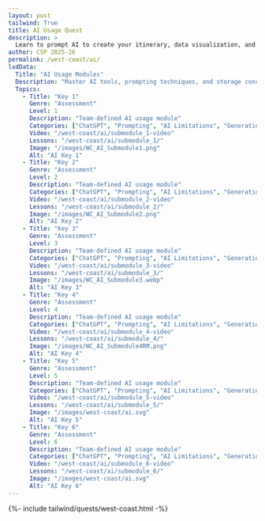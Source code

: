 ```yaml
---
layout: post 
tailwind: True
title: AI Usage Quest
description: >
  Learn to prompt AI to create your itinerary, data visualization, and learn about the core concepts and limitations of AI!
author: CSP 2025-26
permalink: /west-coast/ai/
lxdData:
  Title: "AI Usage Modules"
  Description: "Master AI tools, prompting techniques, and storage concepts for efficient development!"
  Topics:
    - Title: "Key 1"
      Genre: "Assessment"
      Level: 1
      Description: "Team-defined AI usage module"
      Categories: ["ChatGPT", "Prompting", "AI Limitations", "Generation"]
      Video: "/west-coast/ai/submodule_1-video"
      Lessons: "/west-coast/ai/submodule_1/"
      Image: "/images/WC_AI_Submodule1.png"
      Alt: "AI Key 1"
    - Title: "Key 2"
      Genre: "Assessment"
      Level: 2
      Description: "Team-defined AI usage module"
      Categories: ["ChatGPT", "Prompting", "AI Limitations", "Generation"]
      Video: "/west-coast/ai/submodule_2-video"
      Lessons: "/west-coast/ai/submodule_2/"
      Image: "/images/WC_AI_Submodule2.png"
      Alt: "AI Key 2"
    - Title: "Key 3"
      Genre: "Assessment"
      Level: 3
      Description: "Team-defined AI usage module"
      Categories: ["ChatGPT", "Prompting", "AI Limitations", "Generation"]
      Video: "/west-coast/ai/submodule_3-video"
      Lessons: "/west-coast/ai/submodule_3/"
      Image: "/images/WC_AI_Submodule3.webp"
      Alt: "AI Key 3"
    - Title: "Key 4"
      Genre: "Assessment"
      Level: 4
      Description: "Team-defined AI usage module"
      Categories: ["ChatGPT", "Prompting", "AI Limitations", "Generation"]
      Video: "/west-coast/ai/submodule_4-video"
      Lessons: "/west-coast/ai/submodule_4/"
      Image: "/images/WC_AI_Submodule4RM.png"
      Alt: "AI Key 4"
    - Title: "Key 5"
      Genre: "Assessment"
      Level: 5
      Description: "Team-defined AI usage module"
      Categories: ["ChatGPT", "Prompting", "AI Limitations", "Generation"]
      Video: "/west-coast/ai/submodule_5-video"
      Lessons: "/west-coast/ai/submodule_5/"
      Image: "/images/west-coast/ai.svg"
      Alt: "AI Key 5"
    - Title: "Key 6"
      Genre: "Assessment"
      Level: 6
      Description: "Team-defined AI usage module"
      Categories: ["ChatGPT", "Prompting", "AI Limitations", "Generation"]
      Video: "/west-coast/ai/submodule_6-video"
      Lessons: "/west-coast/ai/submodule_6/"
      Image: "/images/west-coast/ai.svg"
      Alt: "AI Key 6"
---
```

{%- include tailwind/quests/west-coast.html -%}